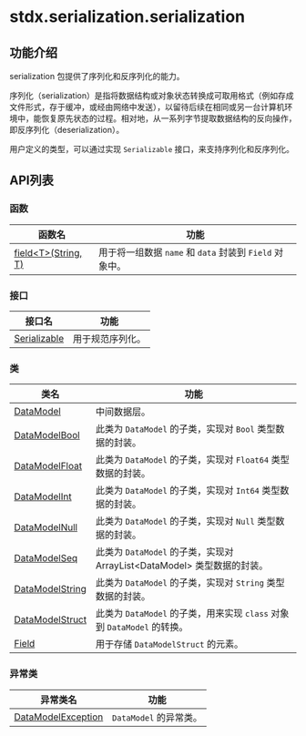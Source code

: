 # stdx.serialization.serialization

## 功能介绍

serialization 包提供了序列化和反序列化的能力。

序列化（serialization）是指将数据结构或对象状态转换成可取用格式（例如存成文件形式，存于缓冲，或经由网络中发送），以留待后续在相同或另一台计算机环境中，能恢复原先状态的过程。相对地，从一系列字节提取数据结构的反向操作，即反序列化（deserialization）。

用户定义的类型，可以通过实现 `Serializable` 接口，来支持序列化和反序列化。

## API列表

### 函数

| 函数名                                                       | 功能                                                    |
| ------------------------------------------------------------ | ------------------------------------------------------- |
| [field\<T>(String, T)](./serialization_package_api/serialization_package_functions.md#func-fieldtstring-t-where-t--serializablet) | 用于将一组数据 `name` 和 `data` 封装到 `Field` 对象中。 |

### 接口

| 接口名                                                       | 功能             |
| ------------------------------------------------------------ | ---------------- |
| [Serializable](./serialization_package_api/serialization_package_interfaces.md/#interface-serializable) | 用于规范序列化。 |

### 类

| 类名                                                         | 功能                                                         |
| ------------------------------------------------------------ | ------------------------------------------------------------ |
| [DataModel](./serialization_package_api/serialization_package_classes.md/#class-datamodel) | 中间数据层。                                                 |
| [DataModelBool](./serialization_package_api/serialization_package_classes.md/#class-datamodelbool) | 此类为 `DataModel` 的子类，实现对 `Bool` 类型数据的封装。    |
| [DataModelFloat](./serialization_package_api/serialization_package_classes.md/#class-datamodelfloat) | 此类为 `DataModel` 的子类，实现对 `Float64` 类型数据的封装。 |
| [DataModelInt](./serialization_package_api/serialization_package_classes.md/#class-datamodelint) | 此类为 `DataModel` 的子类，实现对 `Int64` 类型数据的封装。   |
| [DataModelNull](./serialization_package_api/serialization_package_classes.md/#class-datamodelnull) | 此类为 `DataModel` 的子类，实现对 `Null` 类型数据的封装。    |
| [DataModelSeq](./serialization_package_api/serialization_package_classes.md/#class-datamodelseq) | 此类为 `DataModel` 的子类，实现对 ArrayList\<DataModel> 类型数据的封装。 |
| [DataModelString](./serialization_package_api/serialization_package_classes.md/#class-datamodelstring) | 此类为 `DataModel` 的子类，实现对 `String` 类型数据的封装。  |
| [DataModelStruct](./serialization_package_api/serialization_package_classes.md/#class-datamodelstruct) | 此类为 `DataModel` 的子类，用来实现 `class` 对象到 `DataModel` 的转换。 |
| [Field](./serialization_package_api/serialization_package_classes.md/#class-field) | 用于存储 `DataModelStruct` 的元素。                          |

### 异常类

| 异常类名                                                     | 功能                   |
| ------------------------------------------------------------ | ---------------------- |
| [DataModelException](./serialization_package_api/serialization_package_exceptions.md/#class-datamodelexception) | `DataModel` 的异常类。 |

